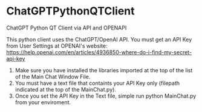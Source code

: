 # ChatGPTPythonQTClient
ChatGPT Python QT Client via API and OPENAPI

This python client uses the ChatGPT/OpenAI API.  You must get an API Key from User Settings at OPENAI's website:
https://help.openai.com/en/articles/4936850-where-do-i-find-my-secret-api-key

1.  Make sure you have installed the libraries imported at the top of the list of the Main Chat Window File.  
2.  You must have a text file that containts your API Key only (filepath indicated at the top of the MainChat.py).  
3.  Once you set the API Key in the Text file, simple run python MainChat.py from your enviroment.


